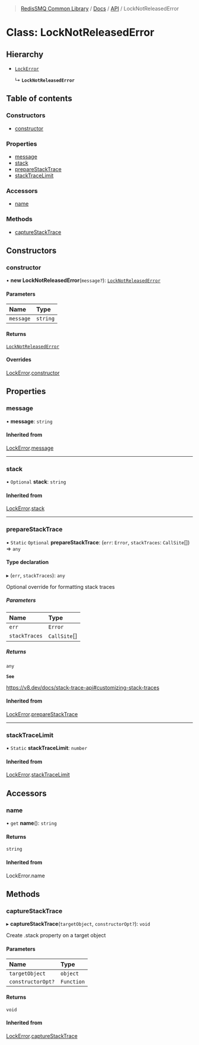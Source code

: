>[RedisSMQ Common Library](../../../README.md) / [Docs](../../README.md) / [API](../README.md) / LockNotReleasedError

# Class: LockNotReleasedError

## Hierarchy

- [`LockError`](docs/api/classes/LockError.md)

  ↳ **`LockNotReleasedError`**

## Table of contents

### Constructors

- [constructor](docs/api/classes/LockNotReleasedError.md#constructor)

### Properties

- [message](docs/api/classes/LockNotReleasedError.md#message)
- [stack](docs/api/classes/LockNotReleasedError.md#stack)
- [prepareStackTrace](docs/api/classes/LockNotReleasedError.md#preparestacktrace)
- [stackTraceLimit](docs/api/classes/LockNotReleasedError.md#stacktracelimit)

### Accessors

- [name](docs/api/classes/LockNotReleasedError.md#name)

### Methods

- [captureStackTrace](docs/api/classes/LockNotReleasedError.md#capturestacktrace)

## Constructors

### constructor

• **new LockNotReleasedError**(`message?`): [`LockNotReleasedError`](docs/api/classes/LockNotReleasedError.md)

#### Parameters

| Name | Type |
| :------ | :------ |
| `message` | `string` |

#### Returns

[`LockNotReleasedError`](docs/api/classes/LockNotReleasedError.md)

#### Overrides

[LockError](docs/api/classes/LockError.md).[constructor](docs/api/classes/LockError.md#constructor)

## Properties

### message

• **message**: `string`

#### Inherited from

[LockError](docs/api/classes/LockError.md).[message](docs/api/classes/LockError.md#message)

___

### stack

• `Optional` **stack**: `string`

#### Inherited from

[LockError](docs/api/classes/LockError.md).[stack](docs/api/classes/LockError.md#stack)

___

### prepareStackTrace

▪ `Static` `Optional` **prepareStackTrace**: (`err`: `Error`, `stackTraces`: `CallSite`[]) => `any`

#### Type declaration

▸ (`err`, `stackTraces`): `any`

Optional override for formatting stack traces

##### Parameters

| Name | Type |
| :------ | :------ |
| `err` | `Error` |
| `stackTraces` | `CallSite`[] |

##### Returns

`any`

**`See`**

https://v8.dev/docs/stack-trace-api#customizing-stack-traces

#### Inherited from

[LockError](docs/api/classes/LockError.md).[prepareStackTrace](docs/api/classes/LockError.md#preparestacktrace)

___

### stackTraceLimit

▪ `Static` **stackTraceLimit**: `number`

#### Inherited from

[LockError](docs/api/classes/LockError.md).[stackTraceLimit](docs/api/classes/LockError.md#stacktracelimit)

## Accessors

### name

• `get` **name**(): `string`

#### Returns

`string`

#### Inherited from

LockError.name

## Methods

### captureStackTrace

▸ **captureStackTrace**(`targetObject`, `constructorOpt?`): `void`

Create .stack property on a target object

#### Parameters

| Name | Type |
| :------ | :------ |
| `targetObject` | `object` |
| `constructorOpt?` | `Function` |

#### Returns

`void`

#### Inherited from

[LockError](docs/api/classes/LockError.md).[captureStackTrace](docs/api/classes/LockError.md#capturestacktrace)
